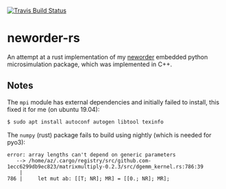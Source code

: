 [![Travis Build Status](https://travis-ci.org/virgesmith/neworder-rs.svg?branch=master)](https://travis-ci.org/virgesmith/neworder-rs)

# neworder-rs

An attempt at a rust implementation of my [neworder](https://github.com/virgesmith/neworder) embedded python microsimulation package, which was implemented in C++.

## Notes

The `mpi` module has external dependencies and initially failed to install, this fixed it for me (on ubuntu 19.04): 

```bash
$ sudo apt install autoconf autogen libtool texinfo
```
The `numpy` (rust) package fails to build using nightly (which is needed for pyo3):

```
error: array lengths can't depend on generic parameters
   --> /home/az/.cargo/registry/src/github.com-1ecc6299db9ec823/matrixmultiply-0.2.3/src/dgemm_kernel.rs:786:39
    |
786 |     let mut ab: [[T; NR]; MR] = [[0.; NR]; MR];
```

